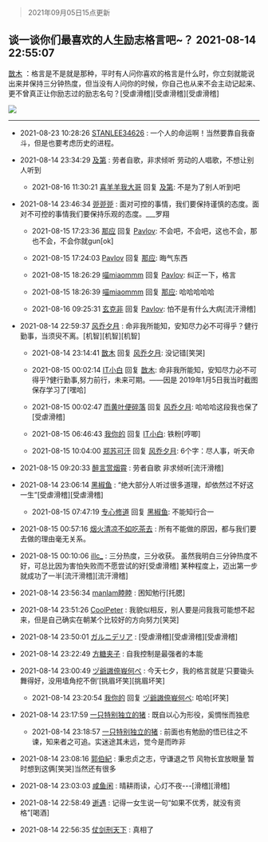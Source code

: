 > 2021年09月05日15点更新
<link rel="stylesheet" href="https://cdn.jsdelivr.net/gh/taotie6/sampleJSON@main/css/photo_show.css">


 ## 谈一谈你们最喜欢的人生励志格言吧~？ 2021-08-14 22:55:07

 [㪚木](https://www.coolapk.com/feed/29202422?shareKey=NjkwN2NiNTViYTJhNjEzMTc4Mjc~) ：格言是不是就是那种，平时有人问你喜欢的格言是什么时，你立刻就能说出来并保持三分钟热度，但当没有人问你的时候，你自己也从来不会主动记起来、更不曾真正让你励志过的励志名句？[受虐滑稽][受虐滑稽][受虐滑稽] 

<div class="album">
<img class="img-item" src="https://image.coolapk.com/feed/2019/0507/23/1081091_4586_1095@230x167.gif" />
</div>

 ------- 

- 2021-08-23 10:28:26 [STANLEE34626](uid=3325205) : 一个人的命运啊！当然要靠自我奋斗，但是也要考虑历史的进程。 

- 2021-08-14 23:34:29 [及第](uid=1119990) : 劳者自歌，非求倾听
劳动的人唱歌，不想让别人听到 

    - 2021-08-16 11:30:21 [喜羊羊我大哥](uid=1474279) 回复 [及第](uid=1119990): 不是为了别人听到吧 

- 2021-08-14 23:46:34 [戼戼戼](uid=4044548) : 面对可控的事情，我们要保持谨慎的态度。面对不可控的事情我们要保持乐观的态度。___罗翔 

    - 2021-08-15 17:23:36 [那应](uid=4173973) 回复 [Pavlov](uid=3464718): 不会吧，不会吧，这也不会，那也不会，不会你就gun[ok] 

    - 2021-08-15 17:24:03 [Pavlov](uid=3464718) 回复 [那应](uid=4173973): 晦气东西 

    - 2021-08-15 18:26:29 [喵miaommm](uid=4375848) 回复 [Pavlov](uid=3464718): 纠正一下，格言 

    - 2021-08-15 18:26:39 [喵miaommm](uid=4375848) 回复 [那应](uid=4173973): 哈哈哈哈哈 

    - 2021-08-16 09:25:31 [玄克非](uid=1917796) 回复 [Pavlov](uid=3464718): 怕不是有什么大病[流汗滑稽] 

- 2021-08-14 22:59:37 [风乔夕月](uid=2725527) : 命非我所能知，安知尽力必不可得乎？健行勤事，当须臾不离。[机智][机智][机智] 

    - 2021-08-14 23:14:41 [㪚木](uid=1081091) 回复 [风乔夕月](uid=2725527): 没记错[笑哭] 

    - 2021-08-15 00:02:14 [IT小白](uid=1002886) 回复 [㪚木](uid=1081091): 命非我所能知，安知尽力必不可得乎?健行勤事,努力前行，未来可期。——因是 2019年1月5日我当时截图保存学习了[嘿哈] 

    - 2021-08-15 00:02:47 [而黄叶便碎落](uid=2845514) 回复 [风乔夕月](uid=2725527): 哈哈哈这段我也保了[受虐滑稽] 

    - 2021-08-15 06:46:43 [我你的](uid=3530668) 回复 [IT小白](uid=1002886): 铁粉[哼唧] 

    - 2021-08-15 10:04:00 [郑苏可汗](uid=678781) 回复 [风乔夕月](uid=2725527): 6个字：尽人事，听天命 

- 2021-08-15 09:20:33 [醉言赏烟霄](uid=1066979) : 劳者自歌 非求倾听[流汗滑稽] 

- 2021-08-14 23:06:14 [黑椒鱼](uid=1624691) : “绝大部分人听过很多道理，却依然过不好这一生”[受虐滑稽][受虐滑稽] 

    - 2021-08-15 07:47:19 [专心修道](uid=3218687) 回复 [黑椒鱼](uid=1624691): 不能知行合一 

- 2021-08-15 00:57:16 [烟火清凉不如吃茶去](uid=4279524) : 所有不能做的原因，都与我们要去做的理由毫无关系。 

- 2021-08-15 00:10:06 [illc_](uid=3010182) : 三分热度，三分收获。
虽然我明白三分钟热度不好，可总比因为害怕失败而不愿尝试的好[受虐滑稽]
某种程度上，迈出第一步就成功了一半[流汗滑稽][流汗滑稽] 

- 2021-08-14 23:56:34 [manlam睦睦](uid=2040035) : 困知勉行[托腮] 

- 2021-08-14 23:51:26 [CoolPeter](uid=1437066) : 我貌似相反，别人要是问我我可能想不起来，但是自己确实在朝某个比较好的方向努力[笑哭] 

- 2021-08-14 23:50:01 [ガルニデリア](uid=1027906) : [受虐滑稽][受虐滑稽][受虐滑稽] 

- 2021-08-14 23:22:49 [方糖夹子](uid=3319968) : 自我控制是最强者的本能 

- 2021-08-14 23:00:49 [ヅ爺謸倷峩何ぺ](uid=11968954) : 今天七夕，我的格言就是‘只要锄头舞得好，没用墙角挖不倒’[挑眉坏笑][挑眉坏笑] 

    - 2021-08-14 23:20:54 [我你的](uid=3530668) 回复 [ヅ爺謸倷峩何ぺ](uid=11968954): 哈哈[坏笑] 

- 2021-08-14 23:17:59 [一只特别独立的猪](uid=3908917) : 既自以心为形役，奚惆怅而独悲 

    - 2021-08-14 23:18:57 [一只特别独立的猪](uid=3908917) : 前面也有勉励的悟已往之不谏，知来者之可追。实迷途其未远，觉今是而昨非 

- 2021-08-14 23:08:16 [郭伯紀](uid=2859803) : 秉忠贞之志，守谦退之节
风物长宜放眼量
暂时想到这俩[笑哭]当然还有很多 

- 2021-08-14 23:03:03 [咸鱼闲](uid=3783511) : 晴耕雨读，心灯不夜---[滑稽][滑稽] 

- 2021-08-14 22:58:49 [逝遇](uid=2589293) : 记得一女生说一句“如果不优秀，就没有资格”[喝酒] 

- 2021-08-14 22:56:35 [仗剑刑天下](uid=1853801) : 真相了 

